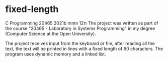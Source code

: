 # fixed-length
C Programming 20465 2021b mmn 12ת The project was written as part of the course "20465 - Laboratory in Systems Programming" in my degree (Computer Science at the Open University).

The project receives input from the keyboard or file, after reading all the text, the text will be printed in lines with a fixed length of 60 characters.
The program uses dynamic memory and a linked list.
